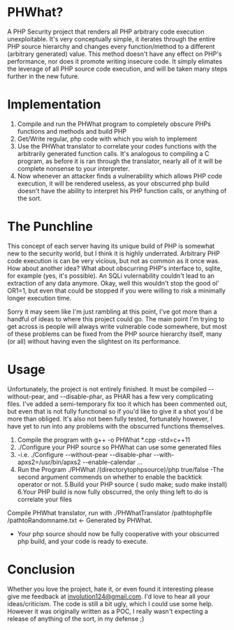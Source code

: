 # PHWhat?
A PHP Security project that renders all PHP arbitrary code execution unexploitable. It's very conceptually simple, it iterates through the entire PHP source hierarchy and changes every function/method to a different (arbitrary generated) value. This method doesn't have any effect on PHP's performance, nor does it promote writing insecure code. It simply elimates the leverage of all PHP source code execution, and will be taken many steps further in the new future.

# Implementation
1. Compile and run the PHWhat program to completely obscure PHPs functions and methods and build PHP
2. Get/Write regular, php code with which you wish to implement
3. Use the PHWhat translator to correlate your codes functions with the arbitrarily generated function calls. It's analogous to compiling a C program, as before it is ran through the translator, nearly all of it will be complete nonsense to your interpreter.
4. Now whenever an attacker finds a vulnerability which allows PHP code execution, it will be rendered useless, as your obscurred php build doesn't have the ability to interpret his PHP function calls, or anything of the sort.
 

# The Punchline
This concept of each server having its unique build of PHP is somewhat new to the security world, but I think it is highly underrated. Arbitrary PHP code execution is can be very vicious, but not as common as it once was. How about another idea? What about obscurring PHP's interface to, sqlite, for example (yes, it's possible). An SQLi vulernability couldn't lead to an extraction of any data anymore. Okay, well this wouldn't stop the good ol' OR1=1, but even that could be stopped if you were willing to risk a minimally longer execution time.

Sorry it may seem like I'm just rambling at this point, I've got more than a handful of ideas to where this project could go. The main point I'm trying to get across is people will always write vulnerable code somewhere, but most of these problems can be fixed from the PHP source hierarchy itself, many (or all) without having even the slightest on its performance. 

# Usage
Unfortunately, the project is not entirely finished. It must be compiled --without-pear, and --disable-phar, as PHAR has a few very complicating files. I've added a semi-temporary fix too it which has been commented out, but even that is not fully functional so if you'd like to give it a shot you'd be more than obliged. It's also not been fully tested, fortunately however, I have yet to run into any problems with the obscurred functions themselves.

1. Compile the program with g++ -o PHWhat *.cpp -std=c++11
2. ./Configure your PHP source so PHWhat can use some generated files
3.  -i.e. ./Configure --without-pear --disable-phar --with-apxs2=/usr/bin/apxs2 --enable-calendar ...
4. Run the Program ./PHWhat /(directorytophpsource)/php true/false
    -The second argument commends on whether to enable the backtick operator or not.
5.Build your PHP source ( sudo make; sudo make install) 
6.Your PHP build is now fully obscurred, the only thing left to do is correlate your files 

Compile PHWhat translator, run with ./PHWhatTranslator /pathtophpfile /pathtoRandomname.txt <- Generated by PHWhat.
  - Your php source should now be fully cooperative with your obscurred php build, and your code is ready to execute.

# Conclusion 
Whether you love the project, hate it, or even found it interesting please give me feedback at involution124@gmail.com. I'd love to hear all your ideas/criticism. The code is still a bit ugly, which I could use some help. However it was originally written as a POC, I really wasn't expecting a release of anything of the sort, in my defense ;)
